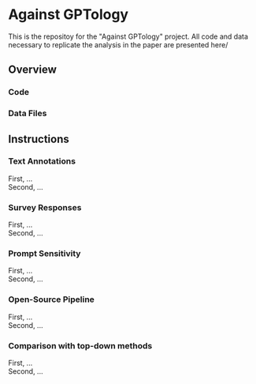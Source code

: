 # Against GPTology
This is the repositoy for the "Against GPTology" project. All code and data necessary to replicate the analysis in the paper are presented here/

## Overview
### Code

### Data Files

## Instructions
### Text Annotations
First, ... <br>
Second, ... <br>

### Survey Responses
First, ... <br>
Second, ... <br>

### Prompt Sensitivity
First, ... <br>
Second, ... <br>

### Open-Source Pipeline
First, ... <br>
Second, ... <br>

### Comparison with top-down methods
First, ... <br>
Second, ... <br>
